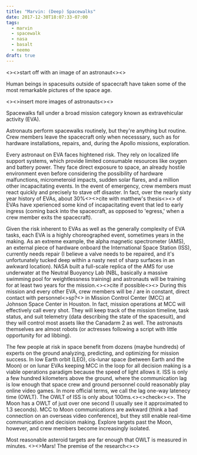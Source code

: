```yaml
---
title: "Marvin: (Deep) Spacewalks"
date: 2017-12-30T18:07:33-07:00
tags:
  - marvin
  - spacewalk
  - nasa
  - basalt
  - neemo
draft: true
---
```


<><>start off with an image of an astronaut<><>

Human beings in spacesuits outside of spacecraft have taken some of the most remarkable pictures of the space age.

<><>insert more images of astronauts<><>

Spacewalks fall under a broad mission category known as extravehicular activity (EVA).

Astronauts perform spacewalks routinely, but they're anything but routine. Crew members leave the spacecraft only when necesssary, such as for hardware installations, repairs, and, during the Apollo missions, exploration.

Every astronaut on EVA faces hightened risk. They rely on localized life support systems, which provide limited consumable resources like oxygen and battery power. They face direct exposure to space, an already hostile environment even before considering the possibility of hardware malfunctions, micrometeroid impacts, sudden solar flares, and a million other incapacitating events. In the event of emergency, crew members must react quickly and precisely to stave off disaster. In fact, over the nearly sixty year history of EVAs, about 30%<><>cite with matthew's thesis<><> of EVAs have xperienced some kind of incapacitating event that led to early ingress (coming back into the spacecraft, as opposed to 'egress,' when a crew member exits the spacecraft).

Given the risk inherent to EVAs as well as the generally complexity of EVA tasks, each EVA is a highly choreographed event, sometimes years in the making. As an extreme example, the alpha magnetic spectrometer (AMS), an external piece of hardware onboard the International Space Station (ISS), currently needs repair (I believe a valve needs to be repaired, and it's unfortunately tucked deep within a nasty nest of sharp surfaces in an awkward location). NASA built a full-scale replica of the AMS for use underwater at the Neutral Buoyancy Lab (NBL, basically a massive swimming pool for weightlessness training) and astronauts will be training for at least two years for the mission.<><>cite if possible<><> During this mission and every other EVA, crew members will be / are in constant, direct contact with personnel<>sp?<> in Mission Control Center (MCC) at Johnson Space Center in Houston. In fact, mission operations at MCC will effectively call every shot. They will keep track of the mission timeline, task status, and suit telemetry (data describing the state of the spacesuit), and they will control most assets like the Canadarm 2 as well. The astronauts themselves are almost robots (or actresses following a script with little opportunity for ad libbing).

The few people at risk in space benefit from dozens (maybe hundreds) of experts on the ground analyzing, predicting, and optimizing for mission success. In low Earth orbit (LEO), cis-lunar space (between Earth and the Moon) or on lunar EVAs keeping MCC in the loop for all decision making is a viable operations paradigm because the speed of light allows it. ISS is only a few hundred kilometers above the ground, where the communication lag is low enough that space crew and ground personnel could reasonably play online video games. In more official terms, we call the lag one-way latenecy time (OWLT). The OWLT of ISS is only about 100ms.<><>check<><>. The Moon has a OWLT of just over one second (I usually see it approximated to 1.3 seconds). MCC to Moon communications are awkward (think a bad connection on an overseas video conference), but they still enable real-time communication and decision making. Explore targets past the Moon, however, and crew members become increasingly isolated.

Most reasonable asteroid targets are far enough that OWLT is measured in minutes. <><>Mars! The premise of the research<><>
